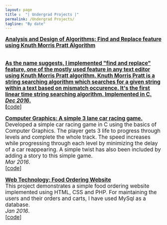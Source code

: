 ```yaml
---
layout: page
title :  "| Undergrad Projects |" 
permalink: /Undergrad Projects/
tagline: "By date"
---
```

<!--<div class="tagline">
<span class="page-title">Publications</span> <span class="page-tagline"><em>by Date</em></span>
</div>-->
<div class="manual-post" style="font-size: 17px">
<div>
<!--   <div class="manual manual-title">
  <strong>2017</strong>
  </div> -->
   
   <p>  <div class="manual-content">
  <a href="https://github.com/darshilpk3/Undergrad-Open-Ended-Problems/tree/master/AlgorithmsOEP"  style="font-weight: bolder;">
      Analysis and Design of Algorithms: Find and Replace feature using Knuth Morris Pratt Algorithm</p><br>
      As the name suggests, I implemented "find and replace" feature, one of the mostly used feature in any text editor using Knuth Morris Pratt algorithm. Knuth Morris Pratt is a string searching algorithm which searches for a given string within a text based on mismatch occurence. It's the first linear time string searching algorithm. 
      Implemented in C.<br><i>Dec 2016</i>.<br><span>[<a href="https://github.com/darshilpk3/Undergrad-Open-Ended-Problems/tree/master/AlgorithmsOEP">code</a>]</span>
  </div>
</p>
   
   <p>  <div class="manual-content">
  <a  href="https://github.com/darshilpk3/Undergrad-Open-Ended-Problems/tree/master/ComputerGraphicsOEP"  style="font-weight: bolder;">
      Computer Graphics: A simple 3 lane car racing game.</a><br>
      Developed a simple car racing game in C using the basics of Computer Graphics. The player gets 3 life to progress through levels and complete the whole track. The speed increases while progressing through each level by minimizing the delay of a car reappearing. A simple twist has also been included by adding a story to this simple game.<br><i>Mar 2016</i>.<br><span>[<a href="https://github.com/darshilpk3/Undergrad-Open-Ended-Problems/tree/master/ComputerGraphicsOEP">code</a>]</span>
  </div>
</p>
   
   <p>  <div class="manual-content">
  <a  href="https://github.com/darshilpk3/Undergrad-Open-Ended-Problems/tree/master/WebTechnologyOEP"  style="font-weight: bolder;">
      Web Technology: Food Ordering Website</a><br>
      This project demonstrates a simple food ordering website implemented using HTML, CSS and PHP. For maintaining the users and their orders and carts, I have used MySql as a database.<br><i>Jan 2016</i>.<br><span>[<a href="https://github.com/darshilpk3/Undergrad-Open-Ended-Problems/tree/master/WebTechnologyOEP">code</a>]</span>
  </div>
</p> 
</div>


